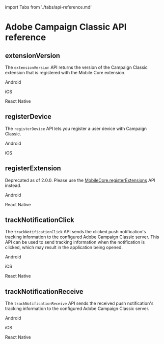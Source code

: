 import Tabs from './tabs/api-reference.md'

# Adobe Campaign Classic API reference

## extensionVersion

The `extensionVersion` API returns the version of the Campaign Classic extension that is registered with the Mobile Core extension.

<TabsBlock orientation="horizontal" slots="heading, content" repeat="3"/>

Android

<Tabs query="platform=android&api=extension-version"/>

iOS

<Tabs query="platform=ios&api=extension-version"/>

React Native

<Tabs query="platform=react-native&api=extension-version"/>

## registerDevice

The `registerDevice` API lets you register a user device with Campaign Classic.

<TabsBlock orientation="horizontal" slots="heading, content" repeat="3"/>

Android

<Tabs query="platform=android&api=register-device"/>

iOS

<Tabs query="platform=ios&api=register-device"/>

## registerExtension

<InlineAlert variant="warning" slots="text"/>

Deprecated as of 2.0.0. Please use the [MobileCore.registerExtensions](../mobile-core/api-reference.md#registerextensions) API instead.

<TabsBlock orientation="horizontal" slots="heading, content" repeat="1"/>

Android

<Tabs query="platform=android&api=register-extension"/>

React Native

<Tabs query="platform=react-native&api=register-device"/>

## trackNotificationClick

The `trackNotificationClick` API sends the clicked push notification's tracking information to the configured Adobe Campaign Classic server. This API can be used to send tracking information when the notification is clicked, which may result in the application being opened. 

<TabsBlock orientation="horizontal" slots="heading, content" repeat="3"/>

Android

<Tabs query="platform=android&api=track-notification-click"/>

iOS

<Tabs query="platform=ios&api=track-notification-click"/>

React Native

<Tabs query="platform=react-native&api=track-notification-click"/>

## trackNotificationReceive

The `trackNotificationReceive` API sends the received push notification's tracking information to the configured Adobe Campaign Classic server.

<TabsBlock orientation="horizontal" slots="heading, content" repeat="3"/>

Android

<Tabs query="platform=android&api=track-notification-receive"/>

iOS

<Tabs query="platform=ios&api=track-notification-receive"/>

React Native

<Tabs query="platform=react-native&api=track-notification-receive"/>
